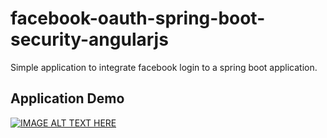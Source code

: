 # facebook-oauth-spring-boot-security-angularjs

Simple application to integrate facebook login to a spring boot application.

## Application Demo

[![IMAGE ALT TEXT HERE](https://img.youtube.com/vi/Ld-3pGocAZ0/0.jpg)](https://www.youtube.com/watch?v=Ld-3pGocAZ0)
